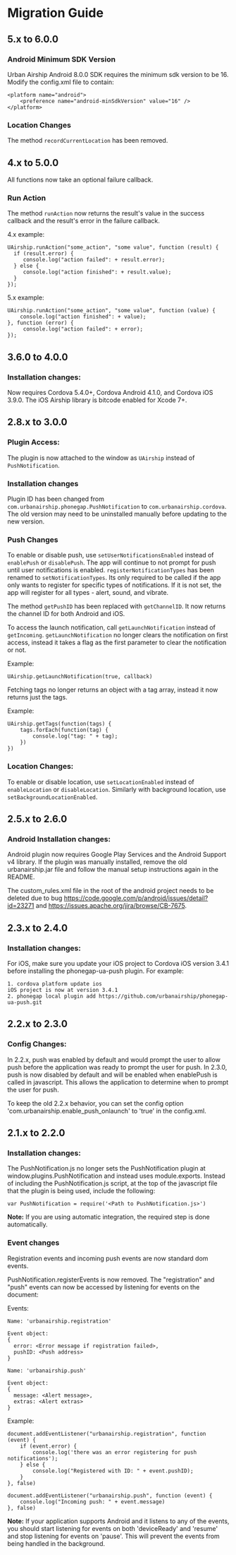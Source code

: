 # Migration Guide

## 5.x to 6.0.0

### Android Minimum SDK Version

Urban Airship Android 8.0.0 SDK requires the minimum sdk version to be 16.
Modify the config.xml file to contain:

    <platform name="android">
        <preference name="android-minSdkVersion" value="16" />
    </platform>

### Location Changes

The method `recordCurrentLocation` has been removed.

## 4.x to 5.0.0


All functions now take an optional failure callback.


### Run Action

The method ``runAction`` now returns the result's value in the success callback
and the result's error in the failure callback.

4.x example:

    UAirship.runAction("some_action", "some value", function (result) {
      if (result.error) {
         console.log("action failed": + result.error);
      } else {
         console.log("action finished": + result.value);
      }
    });

5.x example:

    UAirship.runAction("some_action", "some value", function (value) {
        console.log("action finished": + value);
    }, function (error) {
         console.log("action failed": + error);
    });


## 3.6.0 to 4.0.0

### Installation changes:

Now requires Cordova 5.4.0+, Cordova Android 4.1.0, and Cordova iOS 3.9.0.
The iOS Airship library is bitcode enabled for Xcode 7+.

## 2.8.x to 3.0.0

### Plugin Access:

The plugin is now attached to the window as `UAirship` instead of `PushNotification`.

### Installation changes

Plugin ID has been changed from `com.urbanairship.phonegap.PushNotification` to `com.urbanairship.cordova`. The old version
may need to be uninstalled manually before updating to the new version.

### Push Changes

To enable or disable push, use `setUserNotificationsEnabled` instead of `enablePush` or `disablePush`. The app will
continue to not prompt for push until user notifications is enabled. `registerNotificationTypes` has been renamed to
`setNotificationTypes`. Its only required to be called if the app only wants to register for specific types of notifications.
If it is not set, the app will register for all types - alert, sound, and vibrate.

The method `getPushID` has been replaced with `getChannelID`. It now returns the channel ID for both Android and iOS.

To access the launch notification, call `getLaunchNotification` instead of `getIncoming`. `getLaunchNotification` no longer
clears the notification on first access, instead it takes a flag as the first parameter to clear the notification or not.

Example:

	UAirship.getLaunchNotification(true, callback)


Fetching tags no longer returns an object with a tag array, instead it now returns just the tags.

Example:

	UAirship.getTags(function(tags) {
		tags.forEach(function(tag) {
			console.log("tag: " + tag);
		})
	})


### Location Changes:

To enable or disable location, use `setLocationEnabled` instead of `enableLocation` or `disableLocation`. Similarly with
background location, use `setBackgroundLocationEnabled`.


## 2.5.x to 2.6.0

### Android Installation changes:

Android plugin now requires Google Play Services and the Android Support v4 library. If the plugin was manually installed,
remove the old urbanairship.jar file and follow the manual setup instructions again in the README.

The custom_rules.xml file in the root of the android project needs to be deleted due to bug https://code.google.com/p/android/issues/detail?id=23271 and https://issues.apache.org/jira/browse/CB-7675.

## 2.3.x to 2.4.0

### Installation changes:

For iOS, make sure you update your iOS project to Cordova iOS version 3.4.1 before installing the phonegap-ua-push plugin.
For example:
```
1. cordova platform update ios
iOS project is now at version 3.4.1
2. phonegap local plugin add https://github.com/urbanairship/phonegap-ua-push.git
```

## 2.2.x to 2.3.0

### Config Changes:

In 2.2.x, push was enabled by default and would prompt the user to allow push before the application
was ready to prompt the user for push.  In 2.3.0, push is now disabled by default and will be enabled
when enablePush is called in javascript.  This allows the application to determine when to
prompt the user for push.

To keep the old 2.2.x behavior, you can set the config option 'com.urbanairship.enable_push_onlaunch'
to 'true' in the config.xml.


## 2.1.x to 2.2.0

### Installation changes:

The PushNotification.js no longer sets the PushNotification plugin at window.plugins.PushNotification 
and instead uses module.exports.  Instead of including the PushNotification.js script, at the top of the 
javascript file that the plugin is being used, include the following:

	var PushNotification = require('<Path to PushNotification.js>')

**Note:** If you are using automatic integration, the required step is done automatically.


### Event changes

Registration events and incoming push events are now standard dom events.

PushNotification.registerEvents is now removed.  The "registration" and "push" events
can now be accessed by listening for events on the document:

Events:

  	Name: 'urbanairship.registration'

	Event object: 
	{
	  error: <Error message if registration failed>,
	  pushID: <Push address>
	}
	
	Name: 'urbanairship.push'
	
	Event object: 
	{
	  message: <Alert message>,
	  extras: <Alert extras>
	}

Example:

	document.addEventListener("urbanairship.registration", function (event) {
		if (event.error) {
			console.log('there was an error registering for push notifications');
		} else {
			console.log("Registered with ID: " + event.pushID);
		} 
	}, false)
	
	document.addEventListener("urbanairship.push", function (event) {
		console.log("Incoming push: " + event.message)
	}, false)


**Note:** If your application supports Android and it listens to any of the events, you should start 
listening for events on both 'deviceReady' and 'resume' and stop listening for events on 'pause'. 
This will prevent the events from being handled in the background.
